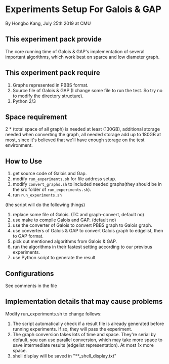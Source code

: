 # Experiments Setup For Galois & GAP

By Hongbo Kang, July 25th 2019 at CMU

## This experiment pack provide

The core running time of Galois & GAP's implementation of several important algorithms, which work best on sparce and low diameter graph.

## This experiment pack require

1. Graphs represented in PBBS format.
2. Source file of Galois & GAP (I change some file to run the test. So try no to modify the directory structure).
3. Python 2/3

## Space requirement

2 * (total space of all graph) is needed at least (130GB), additional storage needed when converting the graph, all needed storage add up to 180GB at most, since it's believed that we'll have enough storage on the test environment.

## How to Use

1. get source code of Galois and Gap.
2. modify `run_experiments.sh` for file address setup.
3. modify `convert_graphs.sh` to included needed graphs(they should be in the src folder of `run_experiments.sh`).
4. run `run_experiments.sh`

(the script will do the following things)

1. replace some file of Galois. (TC and graph-convert, default no)
2. use make to compile Galois and GAP. (default no)
3. use the converter of Galois to convert PBBS graph to Galois graph.
4. use converters of Galois & GAP to convert Galois graph to edgelist, then to GAP format.
5. pick out mentioned algorithms from Galois & GAP.
6. run the algorithms in their fastest setting according to our previous experiments.
7. use Python script to generate the result

## Configurations

See comments in the file

## Implementation details that may cause problems

Modify run_experiments.sh to change follows:

1. The script automatically check if a result file is already generated before running experiments. If so, they will pass the experiment. 
2. The graph conversion takes lots of time and space. They're serial by default, you can use parallel conversion, which may take more space to save intermediate results (edgelist representation). At most 1x more space.
3. shell display will be saved in "**_shell_display.txt"
